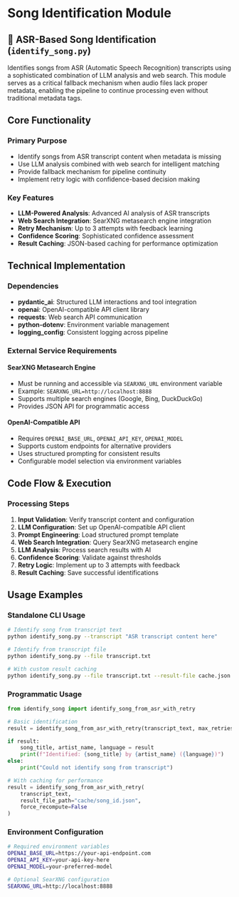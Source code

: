 # Song Identification Module

## 🎯 ASR-Based Song Identification (`identify_song.py`)

Identifies songs from ASR (Automatic Speech Recognition) transcripts using a sophisticated combination of LLM analysis and web search. This module serves as a critical fallback mechanism when audio files lack proper metadata, enabling the pipeline to continue processing even without traditional metadata tags.

## Core Functionality

### Primary Purpose
- Identify songs from ASR transcript content when metadata is missing
- Use LLM analysis combined with web search for intelligent matching
- Provide fallback mechanism for pipeline continuity
- Implement retry logic with confidence-based decision making

### Key Features
- **LLM-Powered Analysis**: Advanced AI analysis of ASR transcripts
- **Web Search Integration**: SearXNG metasearch engine integration
- **Retry Mechanism**: Up to 3 attempts with feedback learning
- **Confidence Scoring**: Sophisticated confidence assessment
- **Result Caching**: JSON-based caching for performance optimization

## Technical Implementation

### Dependencies
- **pydantic_ai**: Structured LLM interactions and tool integration
- **openai**: OpenAI-compatible API client library
- **requests**: Web search API communication
- **python-dotenv**: Environment variable management
- **logging_config**: Consistent logging across pipeline

### External Service Requirements

#### SearXNG Metasearch Engine
- Must be running and accessible via `SEARXNG_URL` environment variable
- Example: `SEARXNG_URL=http://localhost:8888`
- Supports multiple search engines (Google, Bing, DuckDuckGo)
- Provides JSON API for programmatic access

#### OpenAI-Compatible API
- Requires `OPENAI_BASE_URL`, `OPENAI_API_KEY`, `OPENAI_MODEL`
- Supports custom endpoints for alternative providers
- Uses structured prompting for consistent results
- Configurable model selection via environment variables



## Code Flow & Execution

### Processing Steps
1. **Input Validation**: Verify transcript content and configuration
2. **LLM Configuration**: Set up OpenAI-compatible API client
3. **Prompt Engineering**: Load structured prompt template
4. **Web Search Integration**: Query SearXNG metasearch engine
5. **LLM Analysis**: Process search results with AI
6. **Confidence Scoring**: Validate against thresholds
7. **Retry Logic**: Implement up to 3 attempts with feedback
8. **Result Caching**: Save successful identifications


## Usage Examples

### Standalone CLI Usage
```bash
# Identify song from transcript text
python identify_song.py --transcript "ASR transcript content here"

# Identify from transcript file
python identify_song.py --file transcript.txt

# With custom result caching
python identify_song.py --file transcript.txt --result-file cache.json
```

### Programmatic Usage
```python
from identify_song import identify_song_from_asr_with_retry

# Basic identification
result = identify_song_from_asr_with_retry(transcript_text, max_retries=3)

if result:
    song_title, artist_name, language = result
    print(f"Identified: {song_title} by {artist_name} ({language})")
else:
    print("Could not identify song from transcript")

# With caching for performance
result = identify_song_from_asr_with_retry(
    transcript_text,
    result_file_path="cache/song_id.json",
    force_recompute=False
)
```

### Environment Configuration
```bash
# Required environment variables
OPENAI_BASE_URL=https://your-api-endpoint.com
OPENAI_API_KEY=your-api-key-here
OPENAI_MODEL=your-preferred-model

# Optional SearXNG configuration
SEARXNG_URL=http://localhost:8888
```
